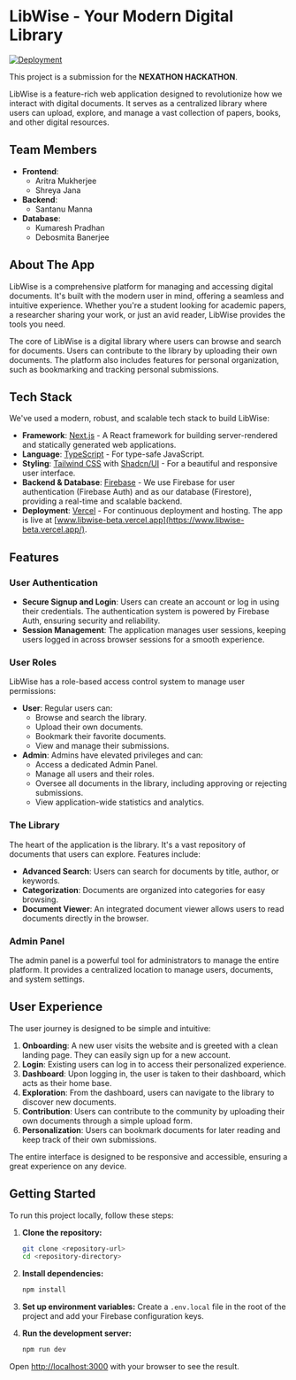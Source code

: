 # LibWise - Your Modern Digital Library

[![Deployment](https://img.shields.io/badge/deployment-Vercel-black?style=for-the-badge&logo=vercel)](https://www.libwise-beta.vercel.app/)

This project is a submission for the **NEXATHON HACKATHON**.

LibWise is a feature-rich web application designed to revolutionize how we interact with digital documents. It serves as a centralized library where users can upload, explore, and manage a vast collection of papers, books, and other digital resources.

## Team Members

-   **Frontend**:
    -   Aritra Mukherjee
    -   Shreya Jana
-   **Backend**:
    -   Santanu Manna
-   **Database**:
    -   Kumaresh Pradhan
    -   Debosmita Banerjee

## About The App

LibWise is a comprehensive platform for managing and accessing digital documents. It's built with the modern user in mind, offering a seamless and intuitive experience. Whether you're a student looking for academic papers, a researcher sharing your work, or just an avid reader, LibWise provides the tools you need.

The core of LibWise is a digital library where users can browse and search for documents. Users can contribute to the library by uploading their own documents. The platform also includes features for personal organization, such as bookmarking and tracking personal submissions.

## Tech Stack

We've used a modern, robust, and scalable tech stack to build LibWise:

-   **Framework**: [Next.js](https://nextjs.org/) - A React framework for building server-rendered and statically generated web applications.
-   **Language**: [TypeScript](https://www.typescriptlang.org/) - For type-safe JavaScript.
-   **Styling**: [Tailwind CSS](https://tailwindcss.com/) with [Shadcn/UI](https://ui.shadcn.com/) - For a beautiful and responsive user interface.
-   **Backend & Database**: [Firebase](https://firebase.google.com/) - We use Firebase for user authentication (Firebase Auth) and as our database (Firestore), providing a real-time and scalable backend.
-   **Deployment**: [Vercel](https://vercel.com/) - For continuous deployment and hosting. The app is live at [www.libwise-beta.vercel.app](https://www.libwise-beta.vercel.app/).

## Features

### User Authentication

-   **Secure Signup and Login**: Users can create an account or log in using their credentials. The authentication system is powered by Firebase Auth, ensuring security and reliability.
-   **Session Management**: The application manages user sessions, keeping users logged in across browser sessions for a smooth experience.

### User Roles

LibWise has a role-based access control system to manage user permissions:

-   **User**: Regular users can:
    -   Browse and search the library.
    -   Upload their own documents.
    -   Bookmark their favorite documents.
    -   View and manage their submissions.
-   **Admin**: Admins have elevated privileges and can:
    -   Access a dedicated Admin Panel.
    -   Manage all users and their roles.
    -   Oversee all documents in the library, including approving or rejecting submissions.
    -   View application-wide statistics and analytics.


### The Library

The heart of the application is the library. It's a vast repository of documents that users can explore. Features include:

-   **Advanced Search**: Users can search for documents by title, author, or keywords.
-   **Categorization**: Documents are organized into categories for easy browsing.
-   **Document Viewer**: An integrated document viewer allows users to read documents directly in the browser.

### Admin Panel

The admin panel is a powerful tool for administrators to manage the entire platform. It provides a centralized location to manage users, documents, and system settings.

## User Experience

The user journey is designed to be simple and intuitive:

1.  **Onboarding**: A new user visits the website and is greeted with a clean landing page. They can easily sign up for a new account.
2.  **Login**: Existing users can log in to access their personalized experience.
3.  **Dashboard**: Upon logging in, the user is taken to their dashboard, which acts as their home base.
4.  **Exploration**: From the dashboard, users can navigate to the library to discover new documents.
5.  **Contribution**: Users can contribute to the community by uploading their own documents through a simple upload form.
6.  **Personalization**: Users can bookmark documents for later reading and keep track of their own submissions.

The entire interface is designed to be responsive and accessible, ensuring a great experience on any device.

## Getting Started

To run this project locally, follow these steps:

1.  **Clone the repository:**
    ```bash
    git clone <repository-url>
    cd <repository-directory>
    ```

2.  **Install dependencies:**
    ```bash
    npm install
    ```

3.  **Set up environment variables:**
    Create a `.env.local` file in the root of the project and add your Firebase configuration keys.

4.  **Run the development server:**
    ```bash
    npm run dev
    ```

Open [http://localhost:3000](http://localhost:3000) with your browser to see the result.
